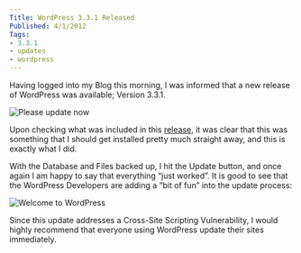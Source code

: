 ```yaml
---
Title: WordPress 3.3.1 Released
Published: 4/1/2012
Tags:
- 3.3.1
- updates
- wordpress
---
```


Having logged into my Blog this morning, I was informed that a new release of WordPress was available; Version 3.3.1.

![Please update now](https://gep13wpstorage.blob.core.windows.net/gep13/2012/1/4/2012-01-04_0644.png)

Upon checking what was included in this [release](http://wordpress.org/news/2012/01/wordpress-3-3-1/), it was clear that this was something that I should get installed pretty much straight away, and this is exactly what I did.

With the Database and Files backed up, I hit the Update button, and once again I am happy to say that everything “just worked”. It is good to see that the WordPress Developers are adding a “bit of fun” into the update process:

![Welcome to WordPress](https://gep13wpstorage.blob.core.windows.net/gep13/2012/1/4/2012-01-04_0652.png)

Since this update addresses a Cross-Site Scripting Vulnerability, I would highly recommend that everyone using WordPress update their sites immediately.
